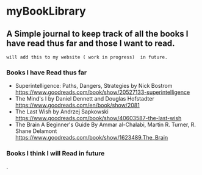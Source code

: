 # myBookLibrary
## A Simple journal to keep track of all the books I have read thus far and those I want to read.


``` will add this to my website ( work in progress)  in future. ```


### Books I have Read thus far
-  Superintelligence: Paths, Dangers, Strategies by Nick Bostrom 
https://www.goodreads.com/book/show/20527133-superintelligence
- The Mind's I by Daniel Dennett and Douglas Hofstadter
https://www.goodreads.com/en/book/show/2081
- The Last Wish by Andrzej Sapkowski
https://www.goodreads.com/book/show/40603587-the-last-wish
- The Brain A Beginner's Guide By Ammar al-Chalabi, Martin R. Turner, R. Shane Delamont 
https://www.goodreads.com/book/show/1623489.The_Brain


### Books I think I will Read in future
. 
